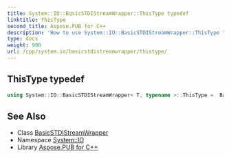 ```yaml
---
title: System::IO::BasicSTDIStreamWrapper::ThisType typedef
linktitle: ThisType
second_title: Aspose.PUB for C++
description: 'How to use System::IO::BasicSTDIStreamWrapper::ThisType typedef of System::IO::BasicSTDIStreamWrapper class in C++.'
type: docs
weight: 900
url: /cpp/system.io/basicstdistreamwrapper/thistype/
---
```

## ThisType typedef




```cpp
using System::IO::BasicSTDIStreamWrapper< T, typename >::ThisType =  BasicSTDIStreamWrapper<T>
```

## See Also

* Class [BasicSTDIStreamWrapper](../)
* Namespace [System::IO](../../)
* Library [Aspose.PUB for C++](../../../)
